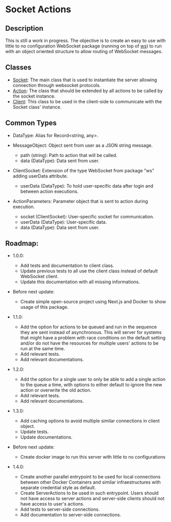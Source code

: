 # Socket Actions

## Description

This is still a work in progress. The objective is to create an easy to use with little to no configuration WebSocket package (running on top of [ws](https://www.npmjs.com/package/ws)) to run with an object oriented structure to allow routing of WebSocket messages.

## Classes

- [Socket](/docs/server/socket.md): The main class that is used to instantiate the server allowing connection through websocket protocols.
- [Action](/docs/server/action.md): The class that should be extended by all actions to be called by the socket instance.
- [Client](/docs/client.md): This class to be used in the client-side to communicate with the Socket class' instance.

## Common Types

- DataType: Alias for Record<string, any>.

- MessageObject: Object sent from user as a JSON string message.

  - path (string): Path to action that will be called.
  - data (DataType): Data sent from user.

- ClientSocket: Extension of the type WebSocket from package "ws" adding userData attribute.

  - userData (DataType): To hold user-specific data after login and between action executions.

- ActionParameters: Parameter object that is sent to action during execution.
  - socket (ClientSocket): User-specific socket for communication.
  - userData (DataType): User-specific data.
  - data (DataType): Data sent from user.

## Roadmap:

- 1.0.0:

  - Add tests and documentation to client class.
  - Update previous tests to all use the client class instead of default WebSocket client.
  - Update this documentation with all missing informations.

- Before next update:

  - Create simple open-source project using Next.js and Docker to show usage of this package.

- 1.1.0:

  - Add the option for actions to be queued and run in the sequence they are sent instead of asynchronous. This will server for systems that might have a problem with race conditions on the default setting and/or do not have the resources for multiple users' actions to be run at the same time.
  - Add relevant tests.
  - Add relevant documentations.

- 1.2.0:

  - Add the option for a single user to only be able to add a single action to the queue a time, with options to either default to ignore the new action or overwrite the old action.
  - Add relevant tests.
  - Add relevant documentations.

- 1.3.0:

  - Add caching options to avoid multiple similar connections in client object.
  - Update tests.
  - Update documentations.

- Before next update:

  - Create docker image to run this server with little to no configurations

- 1.4.0:
  - Create another parallel entrypoint to be used for local connections between other Docker Containers and similar infraestructures with separate credential style as default.
  - Create ServerActions to be used in such entrypoint. Users should not have access to server actions and server-side clients should not have access to user's actions.
  - Add tests to server-side connections.
  - Add documentation to server-side connections.
